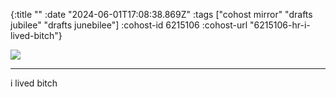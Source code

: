 {:title ""
 :date "2024-06-01T17:08:38.869Z"
 :tags ["cohost mirror" "drafts jubilee" "drafts junebilee"]
 :cohost-id 6215106
 :cohost-url "6215106-hr-i-lived-bitch"}

![](/img/cohost-mirror/6215106-hr-i-lived-bitch/IMG_9775.jpeg)

<hr>

i lived bitch